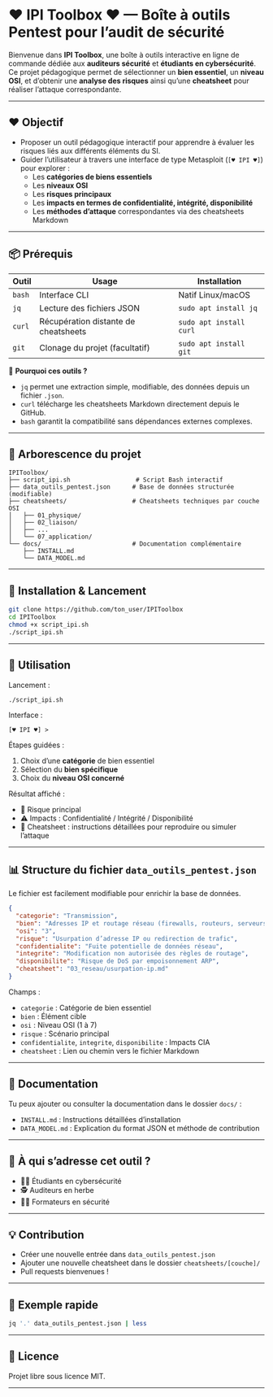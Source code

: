 
# ♥ IPI Toolbox ♥ — Boîte à outils Pentest pour l’audit de sécurité

Bienvenue dans **IPI Toolbox**, une boîte à outils interactive en ligne de commande dédiée aux **auditeurs sécurité** et **étudiants en cybersécurité**.  
Ce projet pédagogique permet de sélectionner un **bien essentiel**, un **niveau OSI**, et d’obtenir une **analyse des risques** ainsi qu’une **cheatsheet** pour réaliser l’attaque correspondante.

---

## ❤️ Objectif

- Proposer un outil pédagogique interactif pour apprendre à évaluer les risques liés aux différents éléments du SI.
- Guider l’utilisateur à travers une interface de type Metasploit (`[♥ IPI ♥]`) pour explorer :
  - Les **catégories de biens essentiels**
  - Les **niveaux OSI**
  - Les **risques principaux**
  - Les **impacts en termes de confidentialité, intégrité, disponibilité**
  - Les **méthodes d’attaque** correspondantes via des cheatsheets Markdown

---

## 📦 Prérequis

| Outil       | Usage                                 | Installation                   |
|-------------|----------------------------------------|--------------------------------|
| `bash`      | Interface CLI                          | Natif Linux/macOS              |
| `jq`        | Lecture des fichiers JSON              | `sudo apt install jq`          |
| `curl`      | Récupération distante de cheatsheets   | `sudo apt install curl`        |
| `git`       | Clonage du projet (facultatif)         | `sudo apt install git`         |

📌 **Pourquoi ces outils ?**  
- `jq` permet une extraction simple, modifiable, des données depuis un fichier `.json`.  
- `curl` télécharge les cheatsheets Markdown directement depuis le GitHub.  
- `bash` garantit la compatibilité sans dépendances externes complexes.

---

## 📁 Arborescence du projet

```
IPIToolbox/
├── script_ipi.sh                  # Script Bash interactif
├── data_outils_pentest.json      # Base de données structurée (modifiable)
├── cheatsheets/                  # Cheatsheets techniques par couche OSI
│   ├── 01_physique/
│   ├── 02_liaison/
│   ├── ...
│   └── 07_application/
└── docs/                         # Documentation complémentaire
    ├── INSTALL.md
    └── DATA_MODEL.md
```

---

## 🚀 Installation & Lancement

```bash
git clone https://github.com/ton_user/IPIToolbox
cd IPIToolbox
chmod +x script_ipi.sh
./script_ipi.sh
```

---

## 🧭 Utilisation

Lancement :

```bash
./script_ipi.sh
```

Interface :

```
[♥ IPI ♥] > 
```

Étapes guidées :
1. Choix d’une **catégorie** de bien essentiel
2. Sélection du **bien spécifique**
3. Choix du **niveau OSI concerné**

Résultat affiché :
- 🔐 Risque principal
- ⚠️ Impacts : Confidentialité / Intégrité / Disponibilité
- 📄 Cheatsheet : instructions détaillées pour reproduire ou simuler l’attaque

---

## 📊 Structure du fichier `data_outils_pentest.json`

Le fichier est facilement modifiable pour enrichir la base de données.

```json
{
  "categorie": "Transmission",
  "bien": "Adresses IP et routage réseau (firewalls, routeurs, serveurs)",
  "osi": "3",
  "risque": "Usurpation d’adresse IP ou redirection de trafic",
  "confidentialite": "Fuite potentielle de données réseau",
  "integrite": "Modification non autorisée des règles de routage",
  "disponibilite": "Risque de DoS par empoisonnement ARP",
  "cheatsheet": "03_reseau/usurpation-ip.md"
}
```

Champs :
- `categorie` : Catégorie de bien essentiel
- `bien` : Élément cible
- `osi` : Niveau OSI (1 à 7)
- `risque` : Scénario principal
- `confidentialite`, `integrite`, `disponibilite` : Impacts CIA
- `cheatsheet` : Lien ou chemin vers le fichier Markdown

---

## 📘 Documentation

Tu peux ajouter ou consulter la documentation dans le dossier `docs/` :

- `INSTALL.md` : Instructions détaillées d’installation
- `DATA_MODEL.md` : Explication du format JSON et méthode de contribution

---

## 🧠 À qui s’adresse cet outil ?

- 🧑‍🎓 Étudiants en cybersécurité
- 🕵️ Auditeurs en herbe
- 👨‍🏫 Formateurs en sécurité

---

## 💡 Contribution

- Créer une nouvelle entrée dans `data_outils_pentest.json`
- Ajouter une nouvelle cheatsheet dans le dossier `cheatsheets/[couche]/`
- Pull requests bienvenues !

---

## 🧪 Exemple rapide

```bash
jq '.' data_outils_pentest.json | less
```

---

## 📜 Licence

Projet libre sous licence MIT.

---
